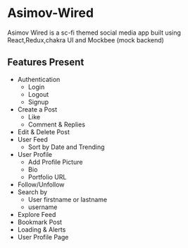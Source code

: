 # Asimov-Wired

Asimov Wired is a sc-fi themed social media app built using React,Redux,chakra UI and Mockbee (mock backend)

## Features Present

- Authentication
  - Login
  - Logout
  - Signup
- Create a Post
  - Like
  - Comment & Replies
- Edit & Delete Post
- User Feed
  - Sort by Date and Trending
- User Profile
  - Add Profile Picture
  - Bio
  - Portfolio URL
- Follow/Unfollow
- Search by
  - User firstname or lastname
  - username
- Explore Feed
- Bookmark Post
- Loading & Alerts
- User Profile Page

